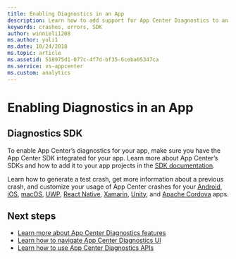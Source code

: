 ```yaml
---
title: Enabling Diagnostics in an App
description: Learn how to add support for App Center Diagnostics to an app
keywords: crashes, errors, SDK
author: winnieli1208
ms.author: yuli1
ms.date: 10/24/2018
ms.topic: article
ms.assetid: 518975d1-077c-4f7d-bf35-6ceba05347ca
ms.service: vs-appcenter
ms.custom: analytics 
---
```


# Enabling Diagnostics in an App

## Diagnostics SDK

To enable App Center’s diagnostics for your app, make sure you have the App Center SDK integrated for your app. Learn more about App Center’s SDKs and how to add it to your app projects in the [SDK documentation](~/sdk/index.md).

Learn how to generate a test crash, get more information about a previous crash, and customize your usage of App Center crashes for your [Android](~/sdk/crashes/android.md), [iOS](~/sdk/crashes/ios.md), [macOS](~/sdk/crashes/macos.md), [UWP](~/sdk/crashes/uwp.md), [React Native](~/sdk/crashes/react-native.md), [Xamarin](~/sdk/crashes/xamarin.md), [Unity](~/sdk/crashes/unity.md), and [Apache Cordova](~/sdk/crashes/cordova.md) apps.  

## Next steps

- [Learn more about App Center Diagnostics features](~/diagnostics/features.md)
- [Learn how to navigate App Center Diagnostics UI](~/diagnostics/using-the-diagnostics-UI.md)
- [Learn how to use App Center Diagnostics APIs](~/diagnostics/using-the-diagnostics-API.md)
